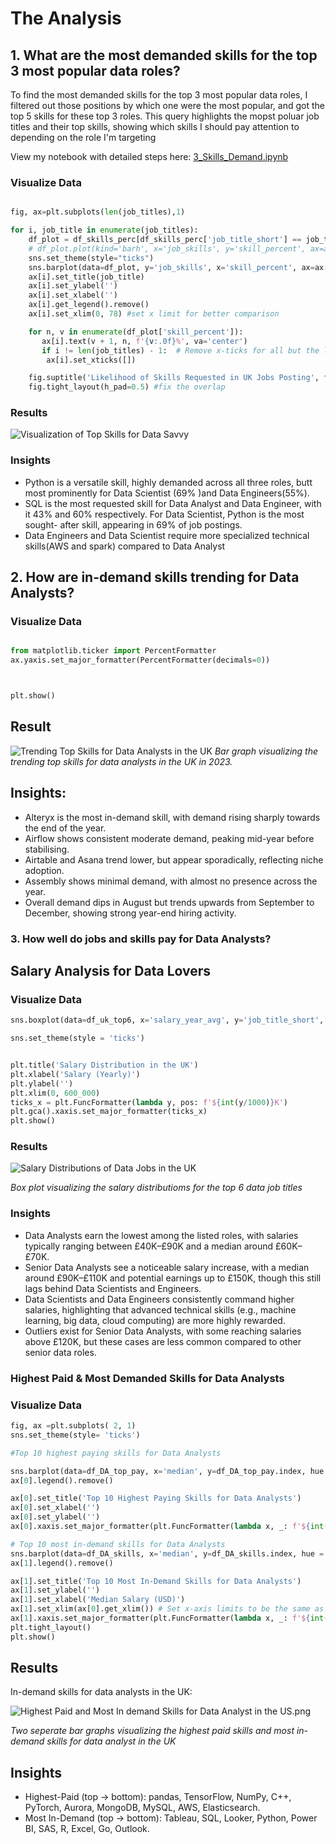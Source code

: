 # The Analysis

## 1. What are the most demanded skills for the top 3 most popular data roles?

To find the most demanded skills for the top 3 most popular data roles, I filtered out those positions by which one were the most popular, and got the top 5 skills for these top 3 roles. This query highlights the mopst poluar job titles and their top skills, showing which skills I should pay attention to depending on the role I'm targeting

View my notebook with detailed steps here:
[3_Skills_Demand.ipynb](3_Project\3_Skills_Demand.ipynb)

### Visualize Data

```python

fig, ax=plt.subplots(len(job_titles),1)

for i, job_title in enumerate(job_titles):
    df_plot = df_skills_perc[df_skills_perc['job_title_short'] == job_title].head(5)
    # df_plot.plot(kind='barh', x='job_skills', y='skill_percent', ax=ax[i], title= job_title)
    sns.set_theme(style="ticks")
    sns.barplot(data=df_plot, y='job_skills', x='skill_percent', ax=ax[i], hue='skill_count', palette='dark:b_r')
    ax[i].set_title(job_title)
    ax[i].set_ylabel('')
    ax[i].set_xlabel('')
    ax[i].get_legend().remove()
    ax[i].set_xlim(0, 78) #set x limit for better comparison

    for n, v in enumerate(df_plot['skill_percent']):
       ax[i].text(v + 1, n, f'{v:.0f}%', va='center')
       if i != len(job_titles) - 1:  # Remove x-ticks for all but the last subplot
        ax[i].set_xticks([])

    fig.suptitle('Likelihood of Skills Requested in UK Jobs Posting', fontsize=15)
    fig.tight_layout(h_pad=0.5) #fix the overlap

```

### Results

![Visualization of Top Skills for Data Savvy](3_Project\images\job_skills_demands_for_data_roles.png)

### Insights

- Python is a versatile skill, highly demanded across all three roles, butt most prominently for Data Scientist (69% )and Data Engineers(55%).
- SQL is the most requested skill for Data Analyst and Data Engineer, with it 43% and 60% respectively. For Data Scientist, Python is the most sought- after skill, appearing in 69% of job postings.
- Data Engineers and Data Scientist require more specialized technical skills(AWS and spark) compared to Data Analyst

## 2. How are in-demand skills trending for Data Analysts?

### Visualize Data

```python

from matplotlib.ticker import PercentFormatter
ax.yaxis.set_major_formatter(PercentFormatter(decimals=0))



plt.show()

```

## Result

![Trending Top Skills for Data Analysts in the UK](3_Project\images\Trnding_skills_demand.png)
_Bar graph visualizing the trending top skills for data analysts in the UK in 2023._

## Insights:

- Alteryx is the most in-demand skill, with demand rising sharply towards the end of the year.
- Airflow shows consistent moderate demand, peaking mid-year before stabilising.
- Airtable and Asana trend lower, but appear sporadically, reflecting niche adoption.
- Assembly shows minimal demand, with almost no presence across the year.
- Overall demand dips in August but trends upwards from September to December, showing strong year-end hiring activity.

### 3. How well do jobs and skills pay for Data Analysts?

## Salary Analysis for Data Lovers

### Visualize Data

```python
sns.boxplot(data=df_uk_top6, x='salary_year_avg', y='job_title_short', order= job_order)

sns.set_theme(style = 'ticks')


plt.title('Salary Distribution in the UK')
plt.xlabel('Salary (Yearly)')
plt.ylabel('')
plt.xlim(0, 600_000)
ticks_x = plt.FuncFormatter(lambda y, pos: f'${int(y/1000)}K')
plt.gca().xaxis.set_major_formatter(ticks_x)
plt.show()

```

### Results

![Salary Distributions of Data Jobs in the UK](3_Project\images\pay.png)

_Box plot visualizing the salary distributioms for the top 6 data job titles_

### Insights

- Data Analysts earn the lowest among the listed roles, with salaries typically ranging between £40K–£90K and a median around £60K–£70K.
- Senior Data Analysts see a noticeable salary increase, with a median around £90K–£110K and potential earnings up to £150K, though this still lags behind Data Scientists and Engineers.
- Data Scientists and Data Engineers consistently command higher salaries, highlighting that advanced technical skills (e.g., machine learning, big data, cloud computing) are more highly rewarded.
- Outliers exist for Senior Data Analysts, with some reaching salaries above £120K, but these cases are less common compared to other senior data roles.

### Highest Paid & Most Demanded Skills for Data Analysts

### Visualize Data

```python
fig, ax =plt.subplots( 2, 1)
sns.set_theme(style= 'ticks')

#Top 10 highest paying skills for Data Analysts

sns.barplot(data=df_DA_top_pay, x='median', y=df_DA_top_pay.index, hue ='median', ax = ax[0], palette='dark:b_r')
ax[0].legend().remove()

ax[0].set_title('Top 10 Highest Paying Skills for Data Analysts')
ax[0].set_xlabel('')
ax[0].set_ylabel('')
ax[0].xaxis.set_major_formatter(plt.FuncFormatter(lambda x, _: f'${int(x/1000)}K'))

# Top 10 most in-demand skills for Data Analysts
sns.barplot(data=df_DA_skills, x='median', y=df_DA_skills.index, hue = 'median', ax = ax[1], palette='light:b')
ax[1].legend().remove()

ax[1].set_title('Top 10 Most In-Demand Skills for Data Analysts')
ax[1].set_ylabel('')
ax[1].set_xlabel('Median Salary (USD)')
ax[1].set_xlim(ax[0].get_xlim()) # Set x-axis limits to be the same as the first plot
ax[1].xaxis.set_major_formatter(plt.FuncFormatter(lambda x, _: f'${int(x/1000)}K'))
plt.tight_layout()
plt.show()


```

## Results

In-demand skills for data analysts in the UK:

![Highest Paid and Most In demand Skills for Data Analyst in the US.png](3_Project\images\compare.png)

_Two seperate bar graphs visualizing the highest paid skills and most in-demand skills for data analyst in the UK_

## Insights

- Highest-Paid (top → bottom): pandas, TensorFlow, NumPy, C++, PyTorch, Aurora, MongoDB, MySQL, AWS, Elasticsearch.
- Most In-Demand (top → bottom): Tableau, SQL, Looker, Python, Power BI, SAS, R, Excel, Go, Outlook.
